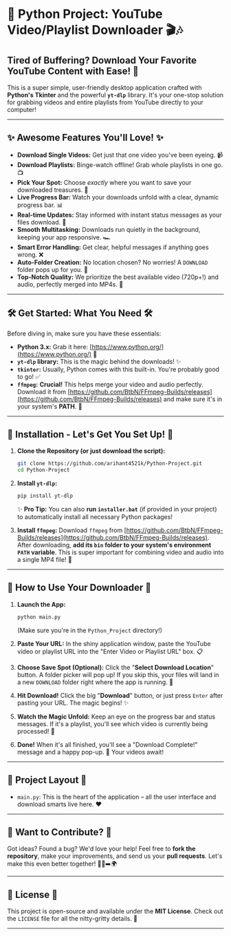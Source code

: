 # 🚀 Python Project: YouTube Video/Playlist Downloader 🎬🎶

## Tired of Buffering? Download Your Favorite YouTube Content with Ease! 🤩

This is a super simple, user-friendly desktop application crafted with **Python's Tkinter** and the powerful **`yt-dlp`** library. It's your one-stop solution for grabbing videos and entire playlists from YouTube directly to your computer!

---

## ✨ Awesome Features You'll Love! ✨

* **Download Single Videos:** Get just that one video you've been eyeing. 📹
* **Download Playlists:** Binge-watch offline! Grab whole playlists in one go. 📺
* **Pick Your Spot:** Choose *exactly* where you want to save your downloaded treasures. 📁
* **Live Progress Bar:** Watch your downloads unfold with a clear, dynamic progress bar. 📊
* **Real-time Updates:** Stay informed with instant status messages as your files download. 💬
* **Smooth Multitasking:** Downloads run quietly in the background, keeping your app responsive. 🏎️
* **Smart Error Handling:** Get clear, helpful messages if anything goes wrong. ❌
* **Auto-Folder Creation:** No location chosen? No worries! A `DOWNLOAD` folder pops up for you. 📂
* **Top-Notch Quality:** We prioritize the best available video (720p+!) and audio, perfectly merged into MP4s. 💎

---

## 🛠️ Get Started: What You Need 🛠️

Before diving in, make sure you have these essentials:

* **Python 3.x:** Grab it here: [https://www.python.org/](https://www.python.org/) 🐍
* **`yt-dlp` library:** This is the magic behind the downloads! ✨
* **`tkinter`:** Usually, Python comes with this built-in. You're probably good to go! ✅
* **`ffmpeg`:** **Crucial!** This helps merge your video and audio perfectly. Download it from [https://github.com/BtbN/FFmpeg-Builds/releases](https://github.com/BtbN/FFmpeg-Builds/releases) and make sure it's in your system's **PATH**. 🔧

---

## 🚀 Installation - Let's Get You Set Up! 🚀

1.  **Clone the Repository (or just download the script):**
    ```bash
    git clone https://github.com/arihant4521k/Python-Project.git
    cd Python-Project
    ```

2.  **Install `yt-dlp`:**
    ```bash
    pip install yt-dlp
    ```
    ✨ **Pro Tip:** You can also **run `installer.bat`** (if provided in your project) to automatically install all necessary Python packages!

3.  **Install `ffmpeg`:**
    Download `ffmpeg` from [https://github.com/BtbN/FFmpeg-Builds/releases](https://github.com/BtbN/FFmpeg-Builds/releases). After downloading, **add its `bin` folder to your system's environment `PATH` variable**. This is super important for combining video and audio into a single MP4 file! 🔗

---

## 🚦 How to Use Your Downloader 🚦

1.  **Launch the App:**
    ```bash
    python main.py
    ```
    (Make sure you're in the `Python_Project` directory!)

2.  **Paste Your URL:** In the shiny application window, paste the YouTube video or playlist URL into the "Enter Video or Playlist URL" box. 📋

3.  **Choose Save Spot (Optional):** Click the "**Select Download Location**" button. A folder picker will pop up! If you skip this, your files will land in a new `DOWNLOAD` folder right where the app is running. 📍

4.  **Hit Download!** Click the big "**Download**" button, or just press `Enter` after pasting your URL. The magic begins! ✨

5.  **Watch the Magic Unfold:** Keep an eye on the progress bar and status messages. If it's a playlist, you'll see which video is currently being processed! 🔄

6.  **Done!** When it's all finished, you'll see a "Download Complete!" message and a happy pop-up. 🎉 Your videos await!

---

## 📂 Project Layout 📂

* `main.py`: This is the heart of the application – all the user interface and download smarts live here. ❤️

---

## 🤝 Want to Contribute? 🤝

Got ideas? Found a bug? We'd love your help! Feel free to **fork the repository**, make your improvements, and send us your **pull requests**. Let's make this even better together! 🧑‍💻➡️🌍

---

## 📄 License 📄

This project is open-source and available under the **MIT License**. Check out the `LICENSE` file for all the nitty-gritty details. 📜

---
